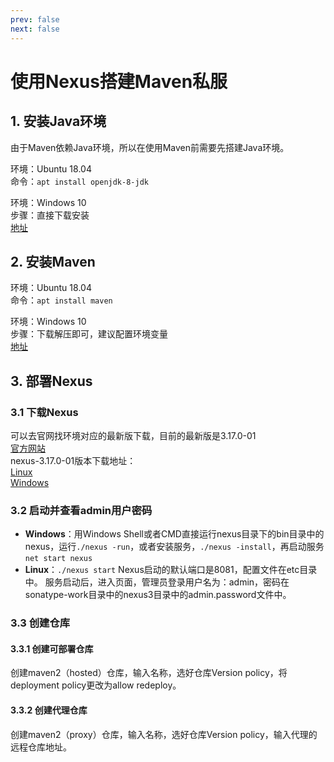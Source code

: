 ```yaml
---
prev: false
next: false
---
```

# 使用Nexus搭建Maven私服
## 1. 安装Java环境
由于Maven依赖Java环境，所以在使用Maven前需要先搭建Java环境。

环境：Ubuntu 18.04     
命令：`apt install openjdk-8-jdk`

环境：Windows 10   
步骤：直接下载安装   
[地址](https://www.oracle.com/technetwork/java/javase/downloads/jdk8-downloads-2133151.html)
## 2. 安装Maven
环境：Ubuntu 18.04     
命令：`apt install maven`

环境：Windows 10       
步骤：下载解压即可，建议配置环境变量      
[地址](https://maven.apache.org/download.cgi)
## 3. 部署Nexus
### 3.1 下载Nexus
可以去官网找环境对应的最新版下载，目前的最新版是3.17.0-01   
[官方网站](https://www.sonatype.com/nexus-repository-sonatype)   
nexus-3.17.0-01版本下载地址：   
[Linux](https://sonatype-download.global.ssl.fastly.net/repository/repositoryManager/3/nexus-3.17.0-01-unix.tar.gz)     
[Windows](https://sonatype-download.global.ssl.fastly.net/repository/repositoryManager/3/nexus-3.17.0-01-win64.zip)

### 3.2 启动并查看admin用户密码
* **Windows**：用Windows Shell或者CMD直接运行nexus目录下的bin目录中的nexus，运行`./nexus -run`，或者安装服务，`./nexus -install`，再启动服务`net start nexus` 
* **Linux**：`./nexus start`
Nexus启动的默认端口是8081，配置文件在etc目录中。
服务启动后，进入页面，管理员登录用户名为：admin，密码在sonatype-work目录中的nexus3目录中的admin.password文件中。
### 3.3 创建仓库
#### 3.3.1 创建可部署仓库
创建maven2（hosted）仓库，输入名称，选好仓库Version policy，将deployment policy更改为allow redeploy。
#### 3.3.2 创建代理仓库
创建maven2（proxy）仓库，输入名称，选好仓库Version policy，输入代理的远程仓库地址。
